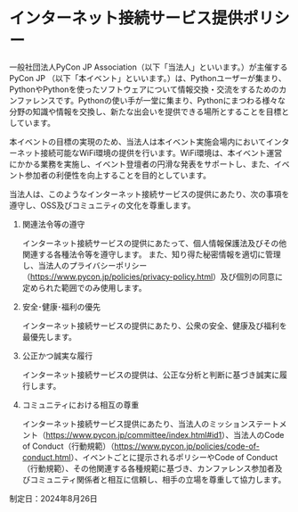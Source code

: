 # インターネット接続サービス提供ポリシー

一般社団法人PyCon JP Association（以下「当法人」といいます。）が主催するPyCon JP （以下「本イベント」といいます。）は、Pythonユーザーが集まり、PythonやPythonを使ったソフトウェアについて情報交換・交流をするためのカンファレンスです。Pythonの使い手が一堂に集まり、Pythonにまつわる様々な分野の知識や情報を交換し、新たな出会いを提供できる場所とすることを目標としています。

本イベントの目標の実現のため、当法人は本イベント実施会場内においてインターネット接続可能なWiFi環境の提供を行います。WiFi環境は、本イベント運営にかかる業務を実施し、イベント登壇者の円滑な発表をサポートし、また、イベント参加者の利便性を向上することを目的としています。

当法人は、このようなインターネット接続サービスの提供にあたり、次の事項を遵守し、OSS及びコミュニティの文化を尊重します。

1. 関連法令等の遵守

   インターネット接続サービスの提供にあたって、個人情報保護法及びその他関連する各種法令等を遵守します。
   また、知り得た秘密情報を適切に管理し、当法人のプライバシーポリシー（<https://www.pycon.jp/policies/privacy-policy.html>）及び個別の同意に定められた範囲でのみ使用します。

2. 安全･健康･福利の優先

   インターネット接続サービスの提供にあたり、公衆の安全、健康及び福利を最優先します。

3. 公正かつ誠実な履行

   インターネット接続サービスの提供は、公正な分析と判断に基づき誠実に履行します。

4. コミュニティにおける相互の尊重

   インターネット接続サービス提供にあたり、当法人のミッションステートメント（<https://www.pycon.jp/committee/index.html#id1>）、当法人のCode of Conduct（行動規範）（<https://www.pycon.jp/policies/code-of-conduct.html>）、イベントごとに提示されるポリシーやCode of Conduct（行動規範）、その他関連する各種規範に基づき、カンファレンス参加者及びコミュニティ関係者と相互に信頼し、相手の立場を尊重して協力します。

制定日：2024年8月26日
